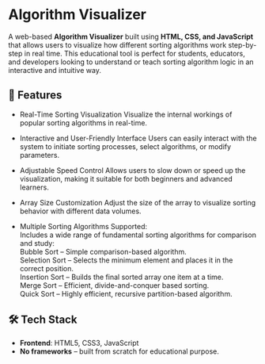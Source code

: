 #  Algorithm Visualizer

A web-based **Algorithm Visualizer** built using **HTML, CSS, and JavaScript** that allows users to visualize how different sorting algorithms work step-by-step in real time. This educational tool is perfect for students, educators, and developers looking to understand or teach sorting algorithm logic in an interactive and intuitive way.

## 🚀 Features

-  Real-Time Sorting Visualization
      Visualize the internal workings of popular sorting algorithms in real-time.    
-  Interactive and User-Friendly Interface
      Users can easily interact with the system to initiate sorting processes, select algorithms, or modify parameters.  
-  Adjustable Speed Control
      Allows users to slow down or speed up the visualization, making it suitable for both beginners and advanced learners.
-  Array Size Customization
      Adjust the size of the array to visualize sorting behavior with different data volumes.
    
-  Multiple Sorting Algorithms Supported:<br/>
      Includes a wide range of fundamental sorting algorithms for comparison and study:<br/>
        Bubble Sort – Simple comparison-based algorithm.
   <br/>
        Selection Sort – Selects the minimum element and places it in the correct position.<br/>
        Insertion Sort – Builds the final sorted array one item at a time.<br/>
        Merge Sort – Efficient, divide-and-conquer based sorting.<br/>
        Quick Sort – Highly efficient, recursive partition-based algorithm.

## 🛠 Tech Stack

- **Frontend**: HTML5, CSS3, JavaScript  
- **No frameworks** – built from scratch for educational purpose.
